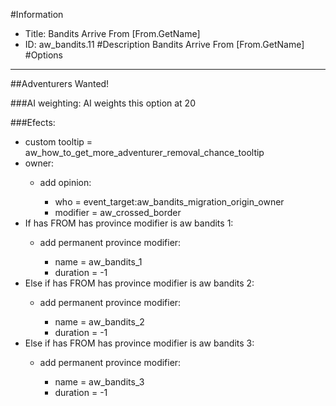 #Information
 - Title: Bandits Arrive From [From.GetName]
 - ID: aw_bandits.11
#Description
Bandits Arrive From [From.GetName]
#Options

___
##Adventurers Wanted!

###AI weighting:
AI weights this option at 20


###Efects:<ul><li>custom tooltip = aw_how_to_get_more_adventurer_removal_chance_tooltip</li><li>owner:</li><ul><li>add opinion:</li><ul><li>who = event_target:aw_bandits_migration_origin_owner</li><li>modifier = aw_crossed_border</li></ul></ul><li>If has FROM has province modifier is aw bandits 1:</li><ul><li>add permanent province modifier:</li><ul><li>name = aw_bandits_1</li><li>duration = -1</li></ul></ul><li>Else if has FROM has province modifier is aw bandits 2:</li><ul><li>add permanent province modifier:</li><ul><li>name = aw_bandits_2</li><li>duration = -1</li></ul></ul><li>Else if has FROM has province modifier is aw bandits 3:</li><ul><li>add permanent province modifier:</li><ul><li>name = aw_bandits_3</li><li>duration = -1</li></ul></ul></ul>
